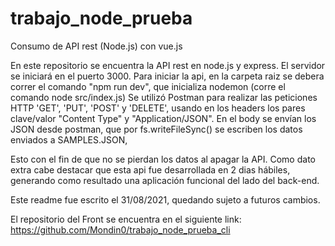 # trabajo_node_prueba
Consumo de API rest (Node.js) con vue.js

En este repositorio se encuentra la API rest en node.js y express. El servidor se iniciará en el puerto 3000.
Para iniciar la api, en la carpeta raiz se debera correr el comando "npm run dev", que inicializa nodemon (corre el comando node src/index.js)
Se utilizó Postman para realizar las peticiones HTTP 'GET', 'PUT', 'POST' y 'DELETE', usando en los headers los pares clave/valor "Content Type" y "Application/JSON".
En el body se envían los JSON desde postman, que por fs.writeFileSync() se escriben los datos enviados a SAMPLES.JSON, 

Esto con el fin de que no se pierdan los datos al apagar la API.
Como dato extra cabe destacar que esta api fue desarrollada en 2 dias hábiles, generando como resultado una aplicación funcional del lado del back-end.

Este readme fue escrito el 31/08/2021, quedando sujeto a futuros cambios.

El repositorio del Front se encuentra en el siguiente link: https://github.com/Mondin0/trabajo_node_prueba_cli
